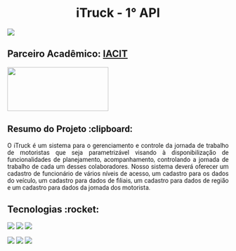 <html>
<body>
<h1 align="center"> iTruck - 1° API</h1>
<a href=""><img src="https://img.shields.io/badge/GitHub-Repositório Projeto-181717?style=for-the-badge&logo=github"></a>
 
<h2> Parceiro Acadêmico: <a href="https://www.iacit.com.br/">IACIT</a></h2>
<img src="" height="100" width="230"/>
  
<h2 style="font-family:roboto;"> Resumo do Projeto :clipboard:</h2>
<p align="justify" style="font-family:roboto;"> O iTruck é um sistema para o gerenciamento e controle da jornada de trabalho de motoristas que seja parametrizável visando à disponibilização de funcionalidades de planejamento, acompanhamento, controlando a jornada de trabalho de cada um desses colaboradores. Nosso sistema deverá oferecer um cadastro de funcionário de vários níveis de acesso, um cadastro para os dados do veículo, um cadastro para dados de filiais, um cadastro para dados de região e um cadastro para dados da jornada dos motorista.</p>
  
<p><h2 id="tecnologias">Tecnologias :rocket: </h2></p>
<p>
  <img src="https://img.shields.io/badge/tecnologias-Java%20JDK%208-orange">
  <img src="https://img.shields.io/badge/tecnologias-Java%20JRE-orange"> 
  <img src="https://img.shields.io/badge/tecnologias-PostgreSQL%20JDBC%3A%2042.2.16-orange">
</p>
<p>
  <img src="https://img.shields.io/badge/prototipação-Figma-ff69b4">  
  <img src="https://img.shields.io/badge/tecnologias-GitHub-lightblue"> 
  <img src="https://img.shields.io/badge/tecnologias-Microsoft%20Teams-blue">
</p>
            
</body>
</html>
